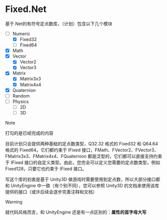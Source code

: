 # Fixed.Net

基于.Net的有符号定点数库，（计划）包含以下几个模块

- [ ] Numeric
	- [x] Fixed32
	- [ ] Fixed64
- [x] Math
- [x] Vector
	- [x] Vector2
	- [x] Vector3
- [x] Matrix
	- [x] Matrix3x3
	- [x] Matrix4x4
- [x] Quaternion
- [ ] Random
- [ ] Physics
	- [ ] 2D
	- [ ] 3D

> [!NOTE]
> 打勾的是已经完成的内容

目前计划只会提供两种基础的定点数类型，Q32.32 格式的 Fixed32 和 Q64.64 格式的 Fixed64。它们都约束于 IFixed 接口，FMath、FVector2、FVector3、FMatrix3x3、FMatrix4x4、FQuaternion 都是泛型的，它们都可以直接支持约束于 IFixed 接口的自定义类型。由此，您完全可以定义您需要的定点数类型，例如 Fixed128，只要它也约束于 IFixed 接口。

写这个库的初衷是基于 Unity3D 做游戏时需要使用到定点数，所以大部分接口都和 UnityEngine 中一致（有个别不同），您可以参照 Unity3D 的文档来使用该库提供的接口（或许后续会逐步完善注释和文档）

> [!WARNING]
> 就代码风格而言，和 UnityEngine 还是有一点区别的：**属性的首字母大写**